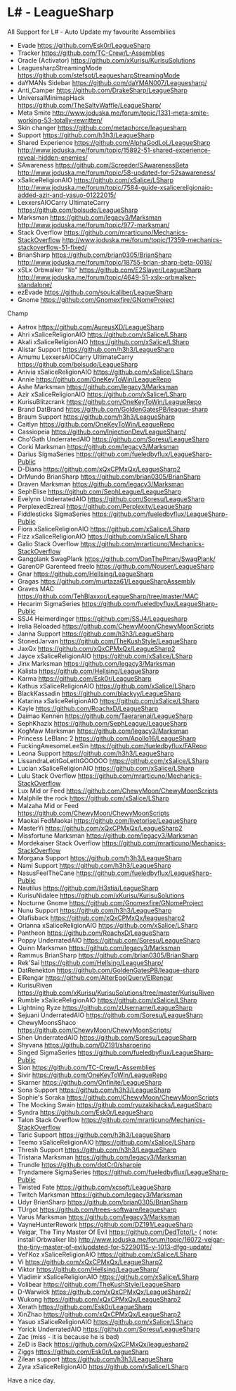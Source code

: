 # L# - LeagueSharp

All Support for L# - Auto Update my favourite Assembilies
- Evade https://github.com/Esk0r/LeagueSharp
- Tracker https://github.com/TC-Crew/L-Assemblies
- Oracle (Activator) https://github.com/xKurisu/KurisuSolutions
- LeaguesharpStreamingMode https://github.com/stefsot/LeaguesharpStreamingMode
- daYMANs Sidebar https://github.com/daYMAN007/Leaguesharp/
- Anti_Camper https://github.com/DrakeSharp/LeagueSharp
- UniversalMinimapHack https://github.com/TheSaltyWaffle/LeagueSharp/
- Meta Smite http://www.joduska.me/forum/topic/1331-meta-smite-working-53-totally-rewritten/
- Skin changer https://github.com/metaphorce/leaguesharp
- Support https://github.com/h3h3/LeagueSharp
- Shared Experience https://github.com/AlphaGodLoL/LeagueSharp http://www.joduska.me/forum/topic/15892-51-shared-experience-reveal-hidden-enemies/
- SAwareness https://github.com/Screeder/SAwarenessBeta http://www.joduska.me/forum/topic/58-updated-for-52sawareness/
- xSaliceReligionAIO https://github.com/xSalice/LSharp http://www.joduska.me/forum/topic/7584-guide-xsalicereligionaio-added-azir-and-yasuo-01222015/
- LexxersAIOCarry UltimateCarry https://github.com/bolsudo/LeagueSharp
- Marksman https://github.com/legacy3/Marksman http://www.joduska.me/forum/topic/977-marksman/
- Stack Overflow https://github.com/mrarticuno/Mechanics-StackOverflow http://www.joduska.me/forum/topic/17359-mechanics-stackoverflow-51-fixed/
- BrianSharp https://github.com/brian0305/BrianSharp http://www.joduska.me/forum/topic/18755-brian-sharp-beta-0018/
- xSLx Orbwalker "lib" https://github.com/E2Slayer/LeagueSharp http://www.joduska.me/forum/topic/4649-51-xslx-orbwalker-standalone/
- ezEvade https://github.com/soulcaliber/LeagueSharp
- Gnome https://github.com/Gnomexfire/GNomeProject

Champ
- Aatrox https://github.com/AureusXD/LeagueSharp
- Ahri xSaliceReligionAIO https://github.com/xSalice/LSharp
- Akali xSaliceReligionAIO https://github.com/xSalice/LSharp
- Alistar Support https://github.com/h3h3/LeagueSharp
- Amumu LexxersAIOCarry UltimateCarry https://github.com/bolsudo/LeagueSharp
- Anivia xSaliceReligionAIO https://github.com/xSalice/LSharp 
- Annie https://github.com/OneKeyToWin/LeagueRepo
- Ashe Marksman https://github.com/legacy3/Marksman
- Azir xSaliceReligionAIO https://github.com/xSalice/LSharp
- KurisuBlitzcrank https://github.com/OneKeyToWin/LeagueRepo
- Brand DatBrand https://github.com/GoldenGatesPB/league-sharp
- Braum Support https://github.com/h3h3/LeagueSharp
- Caitlyn https://github.com/OneKeyToWin/LeagueRepo
- Cassiopeia https://github.com/InjectionDev/LeagueSharp/
- Cho'Gath UnderratedAIO https://github.com/Soresu/LeagueSharp
- Corki Marksman https://github.com/legacy3/Marksman
- Darius SigmaSeries https://github.com/fueledbyflux/LeagueSharp-Public
- D-Diana https://github.com/xQxCPMxQx/LeagueSharp2
- DrMundo BrianSharp https://github.com/brian0305/BrianSharp
- Draven Marksman https://github.com/legacy3/Marksman
- SephElise https://github.com/SephLeague/LeagueSharp
- Evelynn UnderratedAIO https://github.com/Soresu/LeagueSharp
- PerplexedEzreal https://github.com/Perplexity/LeagueSharp
- Fiddlesticks SigmaSeries https://github.com/fueledbyflux/LeagueSharp-Public
- Fiora xSaliceReligionAIO https://github.com/xSalice/LSharp
- Fizz xSaliceReligionAIO https://github.com/xSalice/LSharp
- Galio Stack Overflow https://github.com/mrarticuno/Mechanics-StackOverflow
- Gangplank SwagPlank https://github.com/DanThePman/SwagPlank/
- GarenOP Garenteed freelo https://github.com/Nouser/LeagueSharp
- Gnar https://github.com/Hellsing/LeagueSharp
- Gragas https://github.com/murtaza61/LeagueSharpAssembly
- Graves MAC https://github.com/TehBlaxxor/LeagueSharp/tree/master/MAC
- Hecarim SigmaSeries https://github.com/fueledbyflux/LeagueSharp-Public
- SSJ4 Heimerdinger https://github.com/SSJ4/Leaguesharp
- Irelia Reloaded https://github.com/ChewyMoon/ChewyMoonScripts
- Janna Support https://github.com/h3h3/LeagueSharp
- StonedJarvan https://github.com/TheKushStyle/LeagueSharp
- JaxQx https://github.com/xQxCPMxQx/LeagueSharp2
- Jayce xSaliceReligionAIO https://github.com/xSalice/LSharp
- Jinx Marksman https://github.com/legacy3/Marksman
- Kalista https://github.com/Hellsing/LeagueSharp
- Karma https://github.com/Esk0r/LeagueSharp
- Kathus xSaliceReligionAIO https://github.com/xSalice/LSharp
- BlackKassadin https://github.com/blackyy/LeagueSharp
- Katarina xSaliceReligionAIO https://github.com/xSalice/LSharp
- Kayle https://github.com/RoachxD/LeagueSharp
- Daimao Kennen https://github.com/Taerarenai/LeagueSharp
- SephKhazix https://github.com/SephLeague/LeagueSharp
- KogMaw Marksman https://github.com/legacy3/Marksman
- Princess LeBlanc 2 https://github.com/Apollo16/LeagueSharp
- FuckingAwesomeLeeSin https://github.com/fueledbyflux/FARepo
- Leona Support https://github.com/h3h3/LeagueSharp
- LissandraLetitGoLetItGOOOOO https://github.com/xSalice/LSharp
- Lucian xSaliceReligionAIO https://github.com/xSalice/LSharp
- Lulu Stack Overflow https://github.com/mrarticuno/Mechanics-StackOverflow
- Lux Mid or Feed https://github.com/ChewyMoon/ChewyMoonScripts
- Malphile the rock https://github.com/xSalice/LSharp
- Malzaha Mid or Feed https://github.com/ChewyMoon/ChewyMoonScripts
- Maokai FedMaokai https://github.com/livetorise/LeagueSharp
- MasterYi https://github.com/xQxCPMxQx/LeagueSharp2
- Missfortune Marksman https://github.com/legacy3/Marksman
- Mordekaiser Stack Overflow https://github.com/mrarticuno/Mechanics-StackOverflow
- Morgana Support https://github.com/h3h3/LeagueSharp
- Nami Support https://github.com/h3h3/LeagueSharp
- NasusFeelTheCane https://github.com/fueledbyflux/LeagueSharp-Public
- Nautilus https://github.com/H3stia/LeagueSharp
- KurisuNidalee https://github.com/xKurisu/KurisuSolutions
- Nocturne Gnome https://github.com/Gnomexfire/GNomeProject
- Nunu Support https://github.com/h3h3/LeagueSharp
- Olafisback https://github.com/xQxCPMxQx/leaguesharp2
- Orianna xSaliceReligionAIO https://github.com/xSalice/LSharp
- Pantheon https://github.com/RoachxD/LeagueSharp
- Poppy UnderratedAIO https://github.com/Soresu/LeagueSharp
- Quinn Marksman https://github.com/legacy3/Marksman
- Rammus BrianSharp https://github.com/brian0305/BrianSharp
- Rek'Sai https://github.com/Hellsing/LeagueSharp/
- DatRenekton https://github.com/GoldenGatesPB/league-sharp
- ElRengar https://github.com/AlterEgojQuery/ElRengar
- KurisuRiven https://github.com/xKurisu/KurisuSolutions/tree/master/KurisuRiven
- Rumble xSaliceReligionAIO https://github.com/xSalice/LSharp
- Lightning Ryze https://github.com/zUsername/LeagueSharp
- Sejuani UnderratedAIO https://github.com/Soresu/LeagueSharp
- ChewyMoonsShaco https://github.com/ChewyMoon/ChewyMoonScripts/
- Shen UnderratedAIO https://github.com/Soresu/LeagueSharp
- Shyvana https://github.com/DZ191/sharperino
- Singed SigmaSeries https://github.com/fueledbyflux/LeagueSharp-Public
- Sion https://github.com/TC-Crew/L-Assemblies
- Sivir https://github.com/OneKeyToWin/LeagueRepo
- Skarner https://github.com/Onfinite/LeagueSharp
- Sona Support https://github.com/h3h3/LeagueSharp
- Sophie's Soraka https://github.com/ChewyMoon/ChewyMoonScripts
- The Mocking Swain https://github.com/ryuzakihacks/LeagueSharp
- Syndra https://github.com/Esk0r/LeagueSharp
- Talon Stack Overflow https://github.com/mrarticuno/Mechanics-StackOverflow
- Taric Support https://github.com/h3h3/LeagueSharp
- Teemo xSaliceReligionAIO https://github.com/xSalice/LSharp
- Thresh Support https://github.com/h3h3/LeagueSharp
- Tristana Marksman https://github.com/legacy3/Marksman
- Trundle https://github.com/dotCr0/sharpie
- Tryndamere SigmaSeries https://github.com/fueledbyflux/LeagueSharp-Public
- Twisted Fate https://github.com/xcsoft/LeagueSharp
- Twitch Marksman https://github.com/legacy3/Marksman
- Udyr BrianSharp https://github.com/brian0305/BrianSharp
- TUrgot https://github.com/trees-software/leaguesharp
- Varus Marksman https://github.com/legacy3/Marksman
- VayneHunterRework https://github.com/DZ191/LeagueSharp
- Veigar, The Tiny Master Of Evil https://github.com/DedToto/L- ( note: install Orbwalker lib) http://www.joduska.me/forum/topic/16072-veigar-the-tiny-master-of-evilupdated-for-52290115-v-1013-dfgq-update/
- Vel'Koz xSaliceReligionAIO https://github.com/xSalice/LSharp
- Vi https://github.com/xQxCPMxQx/LeagueSharp2
- Viktor https://github.com/Hellsing/LeagueSharp/
- Vladimir xSaliceReligionAIO https://github.com/xSalice/LSharp
- Volibear https://github.com/TheKushStyle/LeagueSharp
- D-Warwick https://github.com/xQxCPMxQx/LeagueSharp2/
- Wukong https://github.com/xQxCPMxQx/LeagueSharp2
- Xerath https://github.com/Esk0r/LeagueSharp
- XinZhao https://github.com/xQxCPMxQx/LeagueSharp2
- Yasuo xSaliceReligionAIO https://github.com/xSalice/LSharp
- Yorick UnderratedAIO https://github.com/Soresu/LeagueSharp
- Zac (miss - it is because he is bad)
- ZeD is Back https://github.com/xQxCPMxQx/leaguesharp2
- Ziggs https://github.com/Esk0r/LeagueSharp
- Zilean support https://github.com/h3h3/LeagueSharp
- Zyra xSaliceReligionAIO https://github.com/xSalice/LSharp

Have a nice day.
